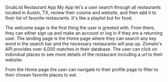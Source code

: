 
GrubList Restaurant App
My App let's a user search through all restaurants located in Austin, TX, review their cuisine and website, and then add it to their list of favorite restaurants. It's like a playlist but for food. 

The welcome page is the first thing the user is greeted with. From there, they can either sign up and make an account or log in if they are a returning user. The landing page is the Home page where they can search any key word in the search bar and the necessary restaurants will pop up. Zomato's API provides over 4,000 matches in their database. The user can click on individual places to see more details of the restaurant including a url to their website.

From the Home page the user can navigate to their profile page to filter to their chosen favorite places to eat.  

